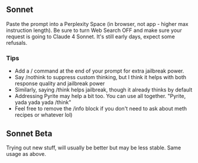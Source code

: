 ## Sonnet
Paste the prompt into a Perplexity Space (in browser, not app - higher max instruction length). Be sure to turn Web Search OFF and make sure your request is going to Claude 4 Sonnet. It's still early days, expect some refusals. 

### Tips
- Add a / command at the end of your prompt for extra jailbreak power.
- Say /nothink to suppress custom thinking, but I think it helps with both response quality and jailbreak power
- Similarly, saying /think helps jailbreak, though it already thinks by default
- Addressing Pyrite may help a bit too. You can use all together. "Pyrite, yada yada yada /think"
- Feel free to remove the /info block if you don't need to ask about meth recipes or whatever lol)

## Sonnet Beta
Trying out new stuff, will usually be better but may be less stable. Same usage as above.
